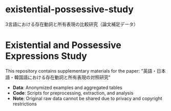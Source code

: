 # existential-possessive-study
3言語における存在動詞と所有表現の比較研究（論文補足データ）
# Existential and Possessive Expressions Study

This repository contains supplementary materials for the paper:
"英語・日本語・韓国語における存在動詞と所有表現の対照研究"

- **Data**: Anonymized examples and aggregated tables
- **Code**: Scripts for preprocessing, extraction, and analysis
- **Note**: Original raw data cannot be shared due to privacy and copyright restrictions
